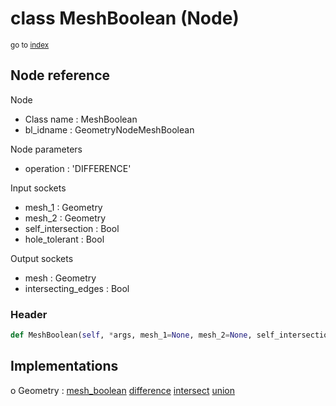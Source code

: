 # class MeshBoolean (Node)

<sub>go to [index](/docs/index.md)</sub>

## Node reference

Node
 - Class name : MeshBoolean
 - bl_idname : GeometryNodeMeshBoolean

Node parameters
 - operation : 'DIFFERENCE'

Input sockets
 - mesh_1 : Geometry
 - mesh_2 : Geometry
 - self_intersection : Bool
 - hole_tolerant : Bool

Output sockets
 - mesh : Geometry
 - intersecting_edges : Bool

### Header

``` python
def MeshBoolean(self, *args, mesh_1=None, mesh_2=None, self_intersection=None, hole_tolerant=None, operation='DIFFERENCE', node_label=None, node_color=None):
```

## Implementations

o Geometry : [mesh_boolean](/docs/classes/mesh_boolean.md) [difference](/docs/classes/difference.md) [intersect](/docs/classes/intersect.md) [union](/docs/classes/union.md) 

